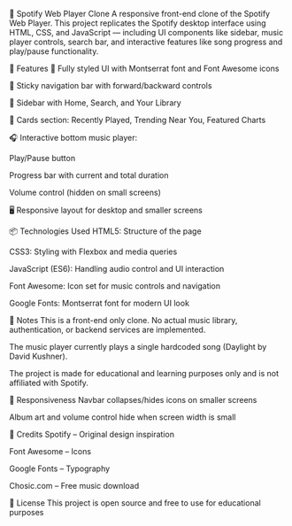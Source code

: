 🎵 Spotify Web Player Clone
A responsive front-end clone of the Spotify Web Player. This project replicates the Spotify desktop interface using HTML, CSS, and JavaScript — including UI components like sidebar, music player controls, search bar, and interactive features like song progress and play/pause functionality.


🚀 Features
🎨 Fully styled UI with Montserrat font and Font Awesome icons

🧭 Sticky navigation bar with forward/backward controls

🧱 Sidebar with Home, Search, and Your Library

🧩 Cards section: Recently Played, Trending Near You, Featured Charts

🎧 Interactive bottom music player:

Play/Pause button

Progress bar with current and total duration

Volume control (hidden on small screens)

🖥 Responsive layout for desktop and smaller screens


📦 Technologies Used
HTML5: Structure of the page

CSS3: Styling with Flexbox and media queries

JavaScript (ES6): Handling audio control and UI interaction

Font Awesome: Icon set for music controls and navigation

Google Fonts: Montserrat font for modern UI look

📝 Notes
This is a front-end only clone. No actual music library, authentication, or backend services are implemented.

The music player currently plays a single hardcoded song (Daylight by David Kushner).

The project is made for educational and learning purposes only and is not affiliated with Spotify.


📱 Responsiveness
Navbar collapses/hides icons on smaller screens

Album art and volume control hide when screen width is small

🙌 Credits
Spotify – Original design inspiration

Font Awesome – Icons

Google Fonts – Typography

Chosic.com – Free music download

📄 License
This project is open source and free to use for educational purposes
